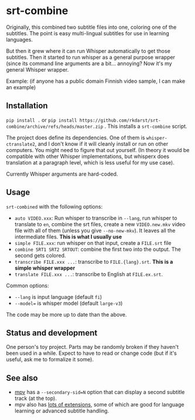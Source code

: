# srt-combine

Originally, this combined two subtitle files into one, coloring one of
the subtitles.  The point is easy multi-lingual subtitles for use in
learning languages.

But then it grew where it can run Whisper automatically to get those
subtitles.  Then it started to run whisper as a general purpose
wrapper (since its command line arguments are a bit... annoying?  Now
it's my general Whisper wrapper.

Example: (if anyone has a public domain Finnish video sample, I can
make an example)



## Installation

`pip install .` or `pip install
https://github.com/rkdarst/srt-combine/archive/refs/heads/master.zip`
.  This installs a `srt-combine` script.

The project does define its dependencies.  One of them is
`whisper-ctranslate2`, and I don't know if it will cleanly install or
run on other computers.  You might need to figure that out yourself.
(In theory it would be compatible with other Whisper implementations,
but whisperx does translation at a paragraph level, which is less
useful for my use case).

Currently Whisper arguments are hard-coded.



## Usage

`srt-combined` with the following options:

* `auto VIDEO.xxx`: Run whisper to transcribe in `--lang`, run whisper
  to translate to `en`, combine the srt files, create a new
  `VIDEO.new.mkv` video file with all of them (unless you give
  `--no-new-mkv`).  It leaves all the intermediate files.  **This is
  what I usually use**
* `simple FILE.xxx`: run whisper on that input, create a `FILE.srt` file
* `combine SRT1 SRT2 SRTOUT`: combine the first two into the output.
  The second gets colored.
* `transcribe FILE.xxx ...`: transcribe to `FILE.{lang}.srt`.  **This
  is a simple whisper wrapper**
* `translate FILE.xxx ...`: transcribe to English at `FILE.ex.srt`.

Common options:
* `--lang` is input language (default `fi`)
* `--model=` is whisper model (default `large-v3`)

The code may be more up to date than the above.



## Status and development

One person's toy project.  Parts may be randomly broken if they
haven't been used in a while.  Expect to have to read or change code
(but if it's useful, ask me to formalize it some).


## See also

* [mpv](https://mpv.io/) has a `--secondary-sid=N` option that can display a
  second subtitle track (at the top).
* mpv also has [lots of
  extensions](https://github.com/stax76/awesome-mpv), some of which
  are good for language learning or advanced subtitle handling.
